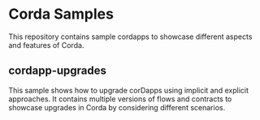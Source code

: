 # Corda Samples

This repository contains sample cordapps to showcase different aspects and features of Corda.

## cordapp-upgrades

This sample shows how to upgrade corDapps using implicit and explicit approaches. It contains multiple versions of flows and contracts to showcase upgrades in Corda by considering different scenarios.
